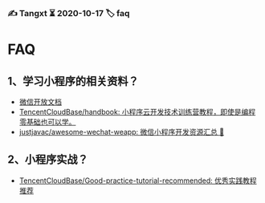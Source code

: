 ### ✍️ Tangxt ⏳ 2020-10-17 🏷️ faq

# FAQ

## 1、学习小程序的相关资料？

- [微信开放文档](https://developers.weixin.qq.com/miniprogram/dev/framework/)
- [TencentCloudBase/handbook: 小程序云开发技术训练营教程，即使是编程零基础也可以学。](https://cloudbase.net/community/guides/handbook/index.html)
- [justjavac/awesome-wechat-weapp: 微信小程序开发资源汇总 :100:](https://github.com/justjavac/awesome-wechat-weapp)

## 2、小程序实战？

- [TencentCloudBase/Good-practice-tutorial-recommended: 优秀实践教程推荐](https://github.com/TencentCloudBase/Good-practice-tutorial-recommended)

